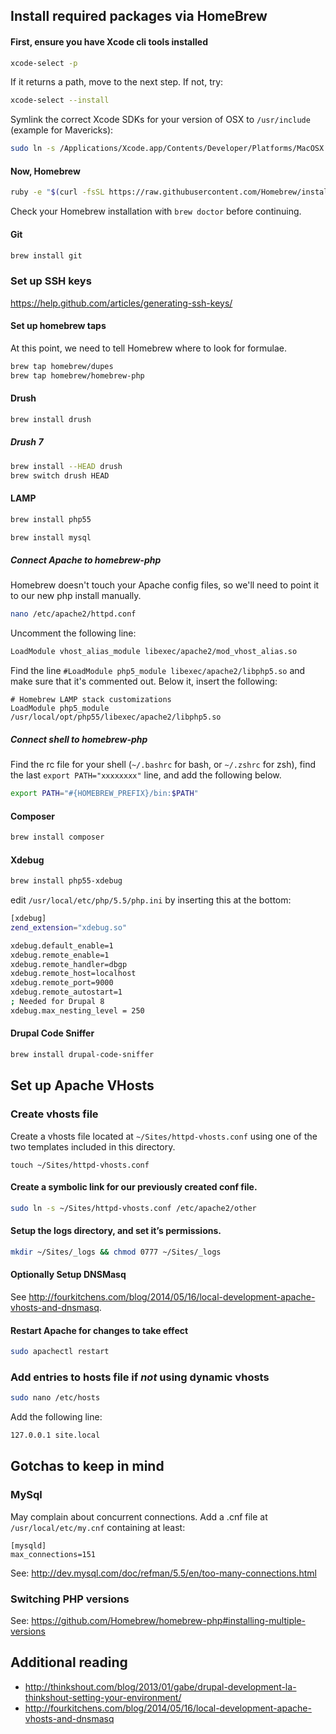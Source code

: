 
## Install required packages via HomeBrew

#### First, ensure you have Xcode cli tools installed
```bash
xcode-select -p
```

If it returns a path, move to the next step. If not, try:
```bash
xcode-select --install
``` 

Symlink the correct Xcode SDKs for your version of OSX to ```/usr/include``` (example for Mavericks):
```bash
sudo ln -s /Applications/Xcode.app/Contents/Developer/Platforms/MacOSX.platform/Developer/SDKs/MacOSX10.9.sdk/usr/include /usr/include
```

#### Now, Homebrew
```bash
ruby -e "$(curl -fsSL https://raw.githubusercontent.com/Homebrew/install/master/install)"
```

Check your Homebrew installation with ```brew doctor``` before continuing.

#### Git
```bash
brew install git
```

### Set up SSH keys
https://help.github.com/articles/generating-ssh-keys/

#### Set up homebrew taps

At this point, we need to tell Homebrew where to look for formulae.

```bash
brew tap homebrew/dupes
brew tap homebrew/homebrew-php
```

#### Drush
```bash
brew install drush
```

##### Drush 7
```bash
brew install --HEAD drush
brew switch drush HEAD
```

#### LAMP
```bash
brew install php55
```

```bash
brew install mysql
```

##### Connect Apache to homebrew-php

Homebrew doesn't touch your Apache config files, so we'll need to point it to our new php install manually.

```bash
nano /etc/apache2/httpd.conf
``` 

Uncomment the following line:
```bash
LoadModule vhost_alias_module libexec/apache2/mod_vhost_alias.so
```

Find the line ```#LoadModule php5_module libexec/apache2/libphp5.so``` and make sure that it's commented out.  Below it, insert the following:

```
# Homebrew LAMP stack customizations
LoadModule php5_module    /usr/local/opt/php55/libexec/apache2/libphp5.so
```

##### Connect shell to homebrew-php

Find the rc file for your shell (```~/.bashrc``` for bash, or ```~/.zshrc``` for zsh), find the last `export PATH="xxxxxxxx"` line, and add the following below.

```bash
export PATH="#{HOMEBREW_PREFIX}/bin:$PATH"
```

#### Composer
```bash
brew install composer
```

#### Xdebug
```bash
brew install php55-xdebug
```

edit `/usr/local/etc/php/5.5/php.ini` by inserting this at the bottom:
```bash
[xdebug]
zend_extension="xdebug.so"

xdebug.default_enable=1
xdebug.remote_enable=1
xdebug.remote_handler=dbgp
xdebug.remote_host=localhost
xdebug.remote_port=9000
xdebug.remote_autostart=1
; Needed for Drupal 8
xdebug.max_nesting_level = 250
```

#### Drupal Code Sniffer
```bash
brew install drupal-code-sniffer
```

## Set up Apache VHosts

### Create vhosts file

Create a vhosts file located at `~/Sites/httpd-vhosts.conf` using one of the two templates included in this directory.
```
touch ~/Sites/httpd-vhosts.conf
```

#### Create a symbolic link for our previously created conf file.

```bash
sudo ln -s ~/Sites/httpd-vhosts.conf /etc/apache2/other
```

#### Setup the logs directory, and set it’s permissions.

```bash
mkdir ~/Sites/_logs && chmod 0777 ~/Sites/_logs
```

#### Optionally Setup DNSMasq
See http://fourkitchens.com/blog/2014/05/16/local-development-apache-vhosts-and-dnsmasq.

#### Restart Apache for changes to take effect

```bash
sudo apachectl restart
```

### Add entries to hosts file if _not_ using dynamic vhosts

```bash
sudo nano /etc/hosts
```
Add the following line:

```bash
127.0.0.1 site.local
```

## Gotchas to keep in mind

### MySql
May complain about concurrent connections. Add a .cnf file at `/usr/local/etc/my.cnf` containing at least:

```
[mysqld]
max_connections=151
```
See: http://dev.mysql.com/doc/refman/5.5/en/too-many-connections.html

### Switching PHP versions

See: https://github.com/Homebrew/homebrew-php#installing-multiple-versions

## Additional reading
* http://thinkshout.com/blog/2013/01/gabe/drupal-development-la-thinkshout-setting-your-environment/
* http://fourkitchens.com/blog/2014/05/16/local-development-apache-vhosts-and-dnsmasq
